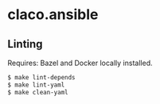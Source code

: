 # claco.ansible

## Linting

Requires: Bazel and Docker locally installed.

```bash
$ make lint-depends
$ make lint-yaml
$ make clean-yaml
```
